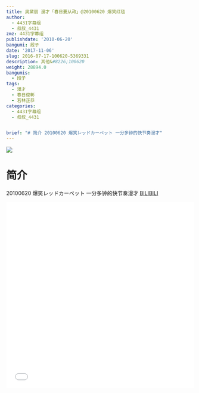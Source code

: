 ```yaml
---
title: 奥黛丽 漫才「春日要从政」@20100620 爆笑红毯
author:
  - 4431字幕组
  - 叔叔_4431
zmz: 4431字幕组
publishdate: '2010-06-20'
bangumi: 段子
date: '2017-11-06'
slug: 2016-07-17-100620-5369331
description: 其他&#8226;100620
weight: 28894.0
bangumis:
  - 段子
tags:
  - 漫才
  - 春日俊彰
  - 若林正恭
categories:
  - 4431字幕组
  - 叔叔_4431


brief: "# 简介 20100620 爆笑レッドカーペット 一分多钟的快节奏漫才"
---
```

![](https://i.imgur.com/GsrfUGv.png)
# 简介  
20100620 爆笑レッドカーペット 一分多钟的快节奏漫才
  [BILIBILI](https://www.bilibili.com/video/av5369331/)

  <iframe src="//www.bilibili.com/blackboard/player.html?aid=5369331" width="100%" height="500" frameborder="0" allowfullscreen="allowfullscreen"></iframe>
